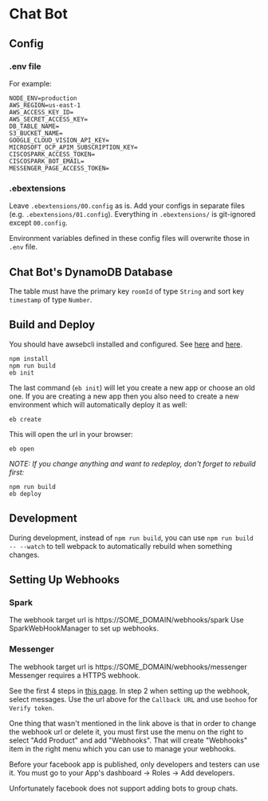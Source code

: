 # Chat Bot
## Config
### .env file
For example:
```
NODE_ENV=production
AWS_REGION=us-east-1
AWS_ACCESS_KEY_ID=
AWS_SECRET_ACCESS_KEY=
DB_TABLE_NAME=
S3_BUCKET_NAME=
GOOGLE_CLOUD_VISION_API_KEY=
MICROSOFT_OCP_APIM_SUBSCRIPTION_KEY=
CISCOSPARK_ACCESS_TOKEN=
CISCOSPARK_BOT_EMAIL=
MESSENGER_PAGE_ACCESS_TOKEN=
```

### .ebextensions
Leave `.ebextensions/00.config` as is. Add your configs in separate files (e.g. `.ebextensions/01.config`). Everything in `.ebextensions/` is git-ignored except `00.config`.

Environment variables defined in these config files will overwrite those in `.env` file.

## Chat Bot's DynamoDB Database
The table must have the primary key `roomId` of type `String` and sort key `timestamp` of type `Number`.

## Build and Deploy
You should have awsebcli installed and configured. See [here](http://docs.aws.amazon.com/elasticbeanstalk/latest/dg/eb-cli3-install.html) and [here](http://docs.aws.amazon.com/elasticbeanstalk/latest/dg/eb-cli3-configuration.html?shortFooter=true).
```
npm install
npm run build
eb init
```

The last command (`eb init`) will let you create a new app or choose an old one. If you are creating a new app then you also need to create a new environment which will automatically deploy it as well:
```
eb create
```

This will open the url in your browser:
```
eb open
```

*NOTE: If you change anything and want to redeploy, don't forget to rebuild first:*

```
npm run build
eb deploy
```

## Development
During development, instead of `npm run build`, you can use `npm run build -- --watch` to tell webpack to automatically rebuild when something changes.

## Setting Up Webhooks
### Spark
The webhook target url is https://SOME_DOMAIN/webhooks/spark
Use SparkWebHookManager to set up webhooks.

### Messenger
The webhook target url is https://SOME_DOMAIN/webhooks/messenger
Messenger requires a HTTPS webhook.

See the first 4 steps in [this page](https://developers.facebook.com/docs/messenger-platform/quickstart). In step 2 when setting up the webhook, select messages. Use the url above for the `Callback URL` and use `boohoo` for `Verify token`.

One thing that wasn't mentioned in the link above is that in order to change the webhook url or delete it, you must first use the menu on the right to select "Add Product" and add "Webhooks". That will create "Webhooks" item in the right menu which you can use to manage your webhooks.

Before your facebook app is published, only developers and testers can use it. You must go to your App's dashboard -> Roles -> Add developers.

Unfortunately facebook does not support adding bots to group chats.

